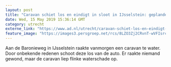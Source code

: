 ```yaml
---
layout: post
title: "Caravan schiet los en eindigt in sloot in IJsselstein: geplande vakantie valt in het water"
date: Wed, 15 May 2019 15:36:14 GMT
category: utrecht
externe_link: "https://www.ad.nl/utrecht/caravan-schiet-los-en-eindigt-in-sloot-in-ijsselstein-geplande-vakantie-valt-in-het-water~a2712dfa/"
feature_image: "https://images3.persgroep.net/rcs/8LZO3Zj2CRvnT-wVFIsrcm5mRps/diocontent/148439677/_fitwidth/400/?appId=21791a8992982cd8da851550a453bd7f&quality=0.7"
---
```


Aan de Baronieweg in IJsselstein raakte vanmorgen een caravan te water. Door onbekende redenen schoot deze los van de auto. Er raakte niemand gewond, maar de caravan liep flinke waterschade op.
